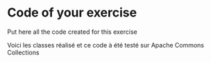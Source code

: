 # Code of your exercise

Put here all the code created for this exercise

Voici les classes réalisé et ce code à été testé sur Apache Commons Collections
